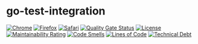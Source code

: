 # go-test-integration
[![Chrome](https://github.com/zev-zakaryan/js-user-script/actions/workflows/integration-tests-chrome.yml/badge.svg)](https://github.com/zev-zakaryan/js-user-script/actions/workflows/integration-tests-chrome.yml)
[![Firefox](https://github.com/zev-zakaryan/js-user-script/actions/workflows/integration-tests-firefox.yml/badge.svg)](https://github.com/zev-zakaryan/js-user-script/actions/workflows/integration-testsfirefox.yml)
[![Safari](https://github.com/zev-zakaryan/js-user-script/actions/workflows/integration-tests-safari.yml/badge.svg)](https://github.com/zev-zakaryan/js-user-script/actions/workflows/integration-tests-safari.yml)
[![Quality Gate Status](https://sonarcloud.io/api/project_badges/measure?project=zev-zakaryan_go-test-integration&metric=alert_status)](https://sonarcloud.io/summary/new_code?id=zev-zakaryan_go-test-integration)
[![License](https://img.shields.io/badge/License-Apache%202.0-blue.svg)](https://github.com/zev-zakaryan/go-test-integration/blob/main/LICENSE)
[![Maintainability Rating](https://sonarcloud.io/api/project_badges/measure?project=zev-zakaryan_go-test-integration&metric=sqale_rating)](https://sonarcloud.io/summary/new_code?id=zev-zakaryan_go-test-integration)
[![Code Smells](https://sonarcloud.io/api/project_badges/measure?project=zev-zakaryan_go-test-integration&metric=code_smells)](https://sonarcloud.io/summary/new_code?id=zev-zakaryan_go-test-integration)
[![Lines of Code](https://sonarcloud.io/api/project_badges/measure?project=zev-zakaryan_go-test-integration&metric=ncloc)](https://sonarcloud.io/summary/new_code?id=zev-zakaryan_go-test-integration)
[![Technical Debt](https://sonarcloud.io/api/project_badges/measure?project=zev-zakaryan_go-test-integration&metric=sqale_index)](https://sonarcloud.io/summary/new_code?id=zev-zakaryan_go-test-integration)
